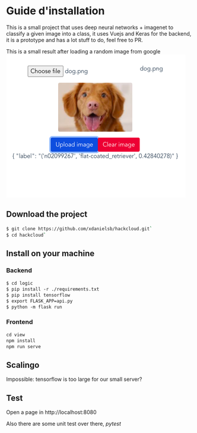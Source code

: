 # Guide d'installation

This is a small project that uses deep neural networks + imagenet to classify a given
image into a class, it uses Vuejs and Keras for the backend, it is a prototype and has 
a lot stuff to do, feel free to PR.

This is a small result after loading a random image from google
<img src="sample.png"/>

## Download the project
```sh
$ git clone https://github.com/xdanielsb/hackcloud.git`
$ cd hackcloud`
```


## Install on your machine

### Backend

```
$ cd logic
$ pip install -r ./requirements.txt
$ pip install tensorflow
$ export FLASK_APP=api.py
$ python -m flask run
```
### Frontend
```
cd view
npm install
npm run serve
```

## Scalingo

Impossible: tensorflow is too large for our small server?

## Test

Open a page in http://localhost:8080


Also there are some unit test over there, $pytest$ 
